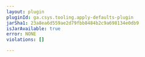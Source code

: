 ```yaml
---
layout: plugin
pluginId: ga.csys.tooling.apply-defaults-plugin
jarSha1: 23a8ea6d559ae2d79fbb8484b2c9a698134e0db9
isJarAvailable: true
error: NONE
violations: []

---
```

